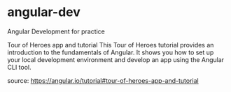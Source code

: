 # angular-dev
Angular Development for practice

Tour of Heroes app and tutorial
This Tour of Heroes tutorial provides an introduction to the fundamentals of Angular. It shows you how to set up your local development environment and develop an app using the Angular CLI tool.

source: https://angular.io/tutorial#tour-of-heroes-app-and-tutorial
